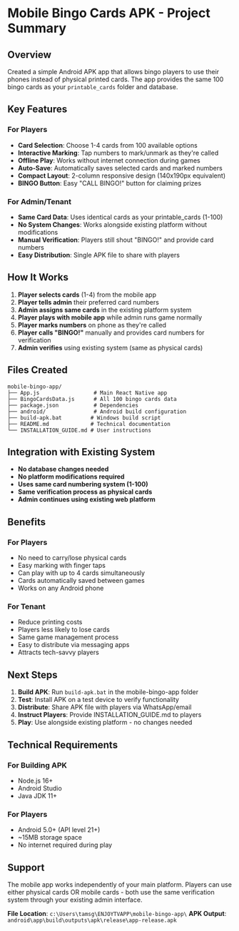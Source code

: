 # Mobile Bingo Cards APK - Project Summary

## Overview

Created a simple Android APK app that allows bingo players to use their phones instead of physical printed cards. The app provides the same 100 bingo cards as your `printable_cards` folder and database.

## Key Features

### For Players
- **Card Selection**: Choose 1-4 cards from 100 available options
- **Interactive Marking**: Tap numbers to mark/unmark as they're called
- **Offline Play**: Works without internet connection during games
- **Auto-Save**: Automatically saves selected cards and marked numbers
- **Compact Layout**: 2-column responsive design (140x190px equivalent)
- **BINGO Button**: Easy "CALL BINGO!" button for claiming prizes

### For Admin/Tenant
- **Same Card Data**: Uses identical cards as your printable_cards (1-100)
- **No System Changes**: Works alongside existing platform without modifications
- **Manual Verification**: Players still shout "BINGO!" and provide card numbers
- **Easy Distribution**: Single APK file to share with players

## How It Works

1. **Player selects cards** (1-4) from the mobile app
2. **Player tells admin** their preferred card numbers
3. **Admin assigns same cards** in the existing platform system
4. **Player plays with mobile app** while admin runs game normally
5. **Player marks numbers** on phone as they're called
6. **Player calls "BINGO!"** manually and provides card numbers for verification
7. **Admin verifies** using existing system (same as physical cards)

## Files Created

```
mobile-bingo-app/
├── App.js                 # Main React Native app
├── BingoCardsData.js      # All 100 bingo cards data
├── package.json           # Dependencies
├── android/               # Android build configuration
├── build-apk.bat         # Windows build script
├── README.md             # Technical documentation
└── INSTALLATION_GUIDE.md # User instructions
```

## Integration with Existing System

- **No database changes needed**
- **No platform modifications required**
- **Uses same card numbering system (1-100)**
- **Same verification process as physical cards**
- **Admin continues using existing web platform**

## Benefits

### For Players
- No need to carry/lose physical cards
- Easy marking with finger taps
- Can play with up to 4 cards simultaneously
- Cards automatically saved between games
- Works on any Android phone

### For Tenant
- Reduce printing costs
- Players less likely to lose cards
- Same game management process
- Easy to distribute via messaging apps
- Attracts tech-savvy players

## Next Steps

1. **Build APK**: Run `build-apk.bat` in the mobile-bingo-app folder
2. **Test**: Install APK on a test device to verify functionality
3. **Distribute**: Share APK file with players via WhatsApp/email
4. **Instruct Players**: Provide INSTALLATION_GUIDE.md to players
5. **Play**: Use alongside existing platform - no changes needed

## Technical Requirements

### For Building APK
- Node.js 16+
- Android Studio
- Java JDK 11+

### For Players
- Android 5.0+ (API level 21+)
- ~15MB storage space
- No internet required during play

## Support

The mobile app works independently of your main platform. Players can use either physical cards OR mobile cards - both use the same verification system through your existing admin interface.

**File Location**: `c:\Users\tamsg\ENJOYTVAPP\mobile-bingo-app\`
**APK Output**: `android\app\build\outputs\apk\release\app-release.apk`